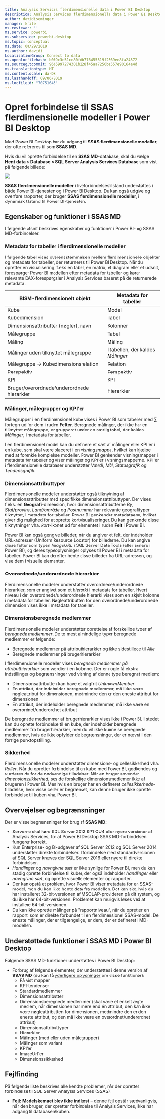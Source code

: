 ```yaml
---
title: Analysis Services flerdimensionelle data i Power BI Desktop
description: Analysis Services flerdimensionelle data i Power BI Desktop
author: davidiseminger
manager: kfile
ms.reviewer: ''
ms.service: powerbi
ms.subservice: powerbi-desktop
ms.topic: conceptual
ms.date: 08/29/2019
ms.author: davidi
LocalizationGroup: Connect to data
ms.openlocfilehash: b089c3e51ce80fdb776455519f2569ee8fa24572
ms.sourcegitcommit: 9665997274301b228f45aa7250ba557e90164a4d
ms.translationtype: HT
ms.contentlocale: da-DK
ms.lasthandoff: 09/06/2019
ms.locfileid: "70751645"
---
```

# <a name="connect-to-ssas-multidimensional-models-in-power-bi-desktop"></a>Opret forbindelse til SSAS flerdimensionelle modeller i Power BI Desktop
Med Power BI Desktop har du adgang til **SSAS flerdimensionelle modeller**, der ofte refereres til som **SSAS MD**.

Hvis du vil oprette forbindelse til en **SSAS MD**-database, skal du vælge **Hent data &gt; Database &gt; SQL Server Analysis Services Database**  som vist på følgende billede:

![](media/desktop-ssas-multidimensional/ssas-multidimensional-2.png)

**SSAS flerdimensionelle modeller** i liveforbindelsestilstand understøttes i både Power BI-tjenesten og i Power BI Desktop. Du kan også udgive og overføre rapporter, der bruger **SSAS flerdimensionelle modeller**, i dynamisk tilstand til Power BI-tjenesten.

## <a name="capabilities-and-features-of-ssas-md"></a>Egenskaber og funktioner i SSAS MD
I følgende afsnit beskrives egenskaber og funktioner i Power BI- og SSAS MD-forbindelser.

### <a name="tabular-metadata-of-multidimensional-models"></a>Metadata for tabeller i flerdimensionelle modeller
I følgende tabel vises overensstemmelsen mellem flerdimensionelle objekter og metadata for tabeller, der returneres til Power BI Desktop. Når du opretter en visualisering, f.eks en tabel, en matrix, et diagram eller et udsnit, forespørger Power BI modellen efter metadata for tabeller og kører relevante DAX-forespørgsler i Analysis Services baseret på de returnerede metadata.

| BISM-flerdimensionelt objekt | Metadata for tabeller |
| --- | --- |
| Kube |Model |
| Kubedimension |Tabel |
| Dimensionsattributter (nøgler), navn |Kolonner |
| Målegruppe |Tabel |
| Måling |Måling |
| Målinger uden tilknyttet målegruppe |I tabellen, der kaldes *Målinger* |
| Målegruppe -> Kubedimensionsrelation |Relation |
| Perspektiv |Perspektiv |
| KPI |KPI |
| Bruger/overordnede/underordnede hierarkier |Hierarkier |

### <a name="measures-measure-groups-and-kpis"></a>Målinger, målegrupper og KPI'er
Målegrupper i en flerdimensionel kube vises i Power BI som tabeller med ∑ fortegn ud for dem i ruden **Felter**. Beregnede målinger, der ikke har en tilknyttet målegruppe, er grupperet under en særlig tabel, der kaldes *Målinger*, i metadata for tabeller.

I en flerdimensionel model kan du definere et sæt af målinger eller KPI'er i en kube, som skal være placeret i en *visningsmappe*, hvilket kan hjælpe med at forenkle komplekse modeller. Power BI genkender visningsmapper i metadata for tabeller og viser målinger og KPI'er i visningsmapperne. KPI'er i flerdimensionelle databaser understøtter *Værdi*, *Mål*, *Statusgrafik* og *Tendensgrafik*.

### <a name="dimension-attribute-type"></a>Dimensionsattributtyper
Flerdimensionelle modeller understøtter også tilknytning af dimensionsattributter med specifikke dimensionsattributtyper. Der vises f.eks. en **Geografi**-dimension, hvor dimensionsattributterne *By*, *Stat/provins*, *Land/område* og *Postnummer* har relevante geografityper tilknyttet, i metadata for tabeller. Power BI genkender metadataene, hvilket giver dig mulighed for at oprette kortvisualiseringer. Du kan genkende disse tilknytninger vha. *kort*-ikonet ud for elementet i ruden **Felt** i Power BI.

Power BI kan også gengive billeder, når du angiver et felt, der indeholder URL-adresser (Uniform Resource Locator) for billederne. Du kan angive disse felter som typen *ImageURL* i SQL Server Data Tools (eller senere i Power BI), og deres typeoplysninger oplyses til Power BI i metadata for tabeller. Power BI kan derefter hente disse billeder fra URL-adressen, og vise dem i visuelle elementer.

### <a name="parent-child-hierarchies"></a>Overordnede/underordnede hierarkier
Flerdimensionelle modeller understøtter overordnede/underordnede hierarkier, som er angivet som et *hierarki* i metadata for tabeller. Hvert niveau i det overordnede/underordnede hierarki vises som en skjult kolonne i metadata for tabeller. Nøgleattributten for den overordnede/underordnede dimension vises ikke i metadata for tabeller.

### <a name="dimension-calculated-members"></a>Dimensionsberegnede medlemmer
Flerdimensionelle modeller understøtter oprettelse af forskellige typer af *beregnede medlemmer*. De to mest almindelige typer beregnede medlemmer er følgende:

* Beregnede medlemmer på attributhierarkier og ikke sidestillede til *Alle*
* Beregnede medlemmer på brugerhierarkier

I flerdimensionelle modeller vises *beregnede medlemmer på attributhierarkier* som værdier i en kolonne. Der er nogle få ekstra indstillinger og begrænsninger ved visning af denne type beregnet medlem:

* Dimensionsattributten kan have et valgfrit *UnknownMember*
* En attribut, der indeholder beregnede medlemmer, må ikke være nøgleattribut for dimensionen, medmindre den er den eneste attribut for dimensionen
* En attribut, der indeholder beregnede medlemmer, må ikke være en overordnet/underordnet attribut

De beregnede medlemmer af brugerhierarkier vises ikke i Power BI. I stedet kan du oprette forbindelse til en kube, der indeholder beregnede medlemmer fra brugerhierarkier, men du vil ikke kunne se beregnede medlemmer, hvis de ikke opfylder de begrænsninger, der er nævnt i den forrige punktopstilling.

### <a name="security"></a>Sikkerhed
Flerdimensionelle modeller understøtter dimensions- og cellesikkerhed vha. *Roller*. Når du opretter forbindelse til en kube med Power BI, godkendes og vurderes du for de nødvendige tilladelser. Når en bruger anvender *dimensionssikkerhed*, ses de forskellige dimensionsmedlemer ikke af brugeren i Power BI. Men hvis en bruger har en defineret *cellesikkerheds*-tilladelse, hvor visse celler er begrænset, kan denne bruger ikke oprette forbindelse til kuben vha. Power BI.

## <a name="considerations-and-limitations"></a>Overvejelser og begrænsninger
Der er visse begrænsninger for brug af **SSAS MD**:

* Serverne skal køre SQL Server 2012 SP1 CU4 eller nyere versioner af Analysis Services, for at Power BI Desktop SSAS MD-forbindelsen fungerer korrekt.
* Kun Enterprise- og BI-udgaver af SQL Server 2012 og SQL Server 2014 understøtter direkte forbindelser. I forbindelse med standardversionen af SQL Server kræves der SQL Server 2016 eller nyere til direkte forbindelser.
* *Handlinger* og *navngivne sæt* er ikke synlige for Power BI, men du kan stadig oprette forbindelse til kuber, der også indeholder *handlinger* eller *navngivne sæt*, og oprette visuelle elementer og rapporter.
* Der kan opstå et problem, hvor Power BI viser metadata for en SSAS-model, men du kan ikke hente data fra modellen. Det kan ske, hvis du har installeret 32-bit-versionen af MSOLAP-provideren på dit system, og du ikke har 64-bit-versionen. Problemet kan muligvis løses ved at installere 64-bit-versionen.
* Du kan ikke oprette målinger på "rapportniveau", når du opretter en rapport, som er direkte forbundet til en flerdimensionel SSAS-model. De eneste målinger, der er tilgængelige, er dem, der er defineret i MD-modellen.

## <a name="supported-features-of-ssas-md-in-power-bi-desktop"></a>Understøttede funktioner i SSAS MD i Power BI Desktop
Følgende SSAS MD-funktioner understøttes i Power BI Desktop:

* Forbrug af følgende elementer, der understøttes i denne version af **SSAS MD** (du kan få [yderligere oplysninger](https://docs.microsoft.com/sql/analysis-services/multidimensional-models/understanding-power-view-for-multidimensional-models?view=sql-server-2014) om disse funktioner):
  * Få vist mapper
  * KPI-tendenser
  * Standardmedlemmer
  * Dimensionsattributter
  * Dimensionsberegnede medlemmer (skal være et enkelt ægte medlem, når dimensionen har mere end én attribut, den kan ikke være nøgleattributten for dimensionen, medmindre den er den eneste attribut, og den må ikke være en overordnet/underordnet attribut)
  * Dimensionsattributtyper
  * Hierarkier
  * Målinger (med eller uden målegrupper)
  * Målinger som variant
  * KPI'er
  * ImageUrl'er
  * Dimensionssikkerhed

## <a name="troubleshooting"></a>Fejlfinding 
På følgende liste beskrives alle kendte problemer, når der oprettes forbindelse til SQL Server Analysis Services (SSAS). 

* **Fejl: Modelskemaet blev ikke indlæst** – denne fejl opstår sædvanligvis, når den bruger, der opretter forbindelse til Analysis Services, ikke har adgang til databasen/kuben.
